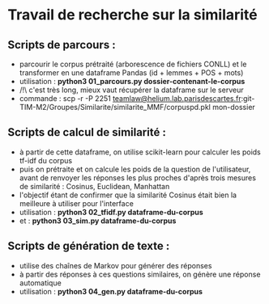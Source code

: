 # Travail de recherche sur la similarité

## Scripts de parcours :
 - parcourir le corpus prétraité (arborescence de fichiers CONLL) et le transformer en une dataframe Pandas (id + lemmes + POS + mots)
 - utilisation : **python3 01_parcours.py dossier-contenant-le-corpus**
 - /!\ c'est très long, mieux vaut récupérer la dataframe sur le serveur
 - commande : scp -r -P 2251 teamlaw@helium.lab.parisdescartes.fr:git-TIM-M2/Groupes/Similarite/similarite_MMF/corpuspd.pkl mon-dossier
## Scripts de calcul de similarité :
 - à partir de cette dataframe, on utilise scikit-learn pour calculer les poids tf-idf du corpus
 - puis on prétraite et on calcule les poids de la question de l'utilisateur, avant de renvoyer les réponses les plus proches d'après trois mesures de similarité : Cosinus, Euclidean, Manhattan
 - l'objectif étant de confirmer que la similarité Cosinus était bien la meilleure à utiliser pour l'interface
 - utilisation : **python3 02_tfidf.py dataframe-du-corpus**
 - et : **python3 03_sim.py dataframe-du-corpus**
## Scripts de génération de texte :
 - utilise des chaînes de Markov pour générer des réponses
 - à partir des réponses à ces questions similaires, on génère une réponse automatique
 - utilisation : **python3 04_gen.py dataframe-du-corpus**
